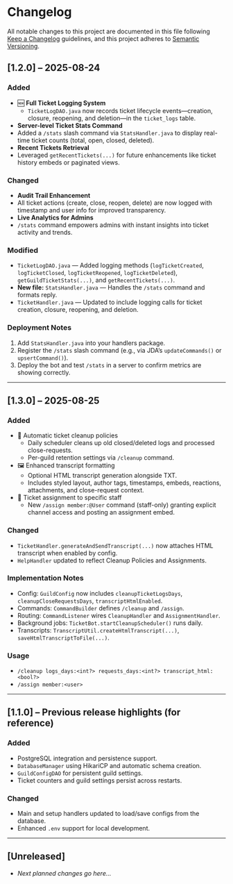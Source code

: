 # Changelog

All notable changes to this project are documented in this file following [Keep a Changelog](https://keepachangelog.com/) guidelines, and this project adheres to [Semantic Versioning](https://semver.org/).

## [1.2.0] – 2025-08-24

### Added
- 🆕 **Full Ticket Logging System**  
  - `TicketLogDAO.java` now records ticket lifecycle events—creation, closure, reopening, and deletion—in the `ticket_logs` table.
-  **Server-level Ticket Stats Command**  
  - Added a `/stats` slash command via `StatsHandler.java` to display real-time ticket counts (total, open, closed, deleted).
-  **Recent Tickets Retrieval**  
  - Leveraged `getRecentTickets(...)` for future enhancements like ticket history embeds or paginated views.

### Changed
-  **Audit Trail Enhancement**  
  - All ticket actions (create, close, reopen, delete) are now logged with timestamp and user info for improved transparency.
-  **Live Analytics for Admins**  
  - `/stats` command empowers admins with instant insights into ticket activity and trends.

### Modified
- `TicketLogDAO.java` — Added logging methods (`logTicketCreated`, `logTicketClosed`, `logTicketReopened`, `logTicketDeleted`), `getGuildTicketStats(...)`, and `getRecentTickets(...)`.
- **New file:** `StatsHandler.java` — Handles the `/stats` command and formats reply.
- `TicketHandler.java` — Updated to include logging calls for ticket creation, closure, reopening, and deletion.

### Deployment Notes
1. Add `StatsHandler.java` into your handlers package.
2. Register the `/stats` slash command (e.g., via JDA’s `updateCommands()` or `upsertCommand()`).
3. Deploy the bot and test `/stats` in a server to confirm metrics are showing correctly.

---

## [1.3.0] – 2025-08-25

### Added
- 🧹 Automatic ticket cleanup policies
  - Daily scheduler cleans up old closed/deleted logs and processed close-requests.
  - Per-guild retention settings via `/cleanup` command.
- 🖼️ Enhanced transcript formatting
  - Optional HTML transcript generation alongside TXT.
  - Includes styled layout, author tags, timestamps, embeds, reactions, attachments, and close-request context.
- 👥 Ticket assignment to specific staff
  - New `/assign member:@User` command (staff-only) granting explicit channel access and posting an assignment embed.

### Changed
- `TicketHandler.generateAndSendTranscript(...)` now attaches HTML transcript when enabled by config.
- `HelpHandler` updated to reflect Cleanup Policies and Assignments.

### Implementation Notes
- Config: `GuildConfig` now includes `cleanupTicketLogsDays`, `cleanupCloseRequestsDays`, `transcriptHtmlEnabled`.
- Commands: `CommandBuilder` defines `/cleanup` and `/assign`.
- Routing: `CommandListener` wires `CleanupHandler` and `AssignmentHandler`.
- Background jobs: `TicketBot.startCleanupScheduler()` runs daily.
- Transcripts: `TranscriptUtil.createHtmlTranscript(...)`, `saveHtmlTranscriptToFile(...)`.

### Usage
- `/cleanup logs_days:<int?> requests_days:<int?> transcript_html:<bool?>`
- `/assign member:<user>`

---

## [1.1.0] – Previous release highlights (for reference)

### Added
- PostgreSQL integration and persistence support.
- `DatabaseManager` using HikariCP and automatic schema creation.
- `GuildConfigDAO` for persistent guild settings.
- Ticket counters and guild settings persist across restarts.

### Changed
- Main and setup handlers updated to load/save configs from the database.
- Enhanced `.env` support for local development.

---

## [Unreleased]
- _Next planned changes go here…_
